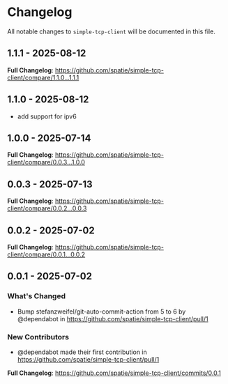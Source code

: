# Changelog

All notable changes to `simple-tcp-client` will be documented in this file.

## 1.1.1 - 2025-08-12

**Full Changelog**: https://github.com/spatie/simple-tcp-client/compare/1.1.0...1.1.1

## 1.1.0 - 2025-08-12

- add support for ipv6

## 1.0.0 - 2025-07-14

**Full Changelog**: https://github.com/spatie/simple-tcp-client/compare/0.0.3...1.0.0

## 0.0.3 - 2025-07-13

**Full Changelog**: https://github.com/spatie/simple-tcp-client/compare/0.0.2...0.0.3

## 0.0.2 - 2025-07-02

**Full Changelog**: https://github.com/spatie/simple-tcp-client/compare/0.0.1...0.0.2

## 0.0.1 - 2025-07-02

### What's Changed

* Bump stefanzweifel/git-auto-commit-action from 5 to 6 by @dependabot in https://github.com/spatie/simple-tcp-client/pull/1

### New Contributors

* @dependabot made their first contribution in https://github.com/spatie/simple-tcp-client/pull/1

**Full Changelog**: https://github.com/spatie/simple-tcp-client/commits/0.0.1
